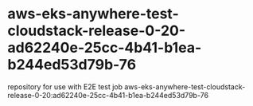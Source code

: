 # aws-eks-anywhere-test-cloudstack-release-0-20-ad62240e-25cc-4b41-b1ea-b244ed53d79b-76
repository for use with E2E test job aws-eks-anywhere-test-cloudstack-release-0-20:ad62240e-25cc-4b41-b1ea-b244ed53d79b-76
